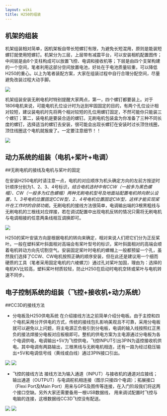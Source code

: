 ```yaml
---
layout: wiki
title: H250的组装
---
```


## 机架的组装

机架组装相对简单，因机架板自带长短螺钉有限，为避免长短混用，原则是能装短螺钉就使用短螺钉。机架分为三层，上层带有减震平台，可以安装相机配置图传；中间层是由8个支柱构成可以放置飞控、电调和接收机等；下层是由四个支架构建的一个空间，笔者利用这部分空间放置电池，好处在于电池质量较重，可以降低H250的重心。以上为笔者装配方案，大家在组装过程中自行合理分配空间，尽量避免改装过程大动手脚。

![](/assets/img/h250-list-99.jpg)

机架组装安装无刷电机时特别提醒大家两点，第一，四个螺钉都要装上。对于1806电机来说，可能电机孔位设计时为达到牢固固定的目的，有两个孔位设计相对较短，建议装电机时先将两个相对较短的孔位用螺钉固定，不然可能你只能装三个螺钉；第二，装电机是要装合适的螺钉。无刷电机包装盒为你准备了三种不同长度的螺钉，选择适当的螺钉去安装，很可能会出现长螺钉在安装时过长顶住线圈，顶住线圈这个电机就报废了。一定要注意细节！！

![](/assets/img/h250-list-10.jpg)

## 动力系统的组装（电机+桨叶+电调）

##无刷电机的接线及电机与桨叶的固定

在安装H250电机时请注意一点，电机的对应顺序为机头确定方向的左前方按逆时针顺序分别为1、2、3、4号标识，*结合电机选材中有CCW（一般多为黑色螺帽）、CW（一般多为红色螺帽）两种无刷电机型号及地面站配置电机转向默认设置，1、3号电机位置固定CCW型，2、4号电机位置固定CW型，这样才能实现桨叶在工作时的自锁功能*。无刷电机的接线方法很简单，电调输出端的3根黑粗线与无刷电机的三根线对应焊接，若在调试配置中出现电机反转的情况只需将无刷电机与电调相接的任意两条线相互调换即可。

![](/assets/img/h250-list-100.jpg)

H250的桨叶安装方向是根据电机的转向来确定，相对来说人们把它们分为正反桨叶。一般在塑料桨叶斜面相对高端会有桨叶型号的标识，桨叶斜面相对的高端会顺着电机转动方向先切割空气。安装固定桨叶时电机的螺帽上一般都预留一个孔，虽然我们选择了CCW、CW电机按照正确的顺序安装，但在此还是建议用一个细而硬质的工具（笔者采用固定电机的六棱螺刀）通过孔对桨叶加固，理由为：选择的电机KV比较高，塑料桨叶材质较轻，防止H250在启动时电机空转或桨叶与电机转速不同步。


## 电子控制系统的组装（飞控+接收机+动力系统）

##CC3D的接线方法 

* 分电板及H250供电系统
在介绍接线方法之前简单介绍分电板。由于主控和四个电机采用分开供电的方式，传统的接线包扎影响美观且不可靠，采用分电板就可以避免以上问题，将主电源正负极引到分电板，电调的输入线按照红正黑负的接法焊接分电板对应板极即可。整机的供电方案为主电源通过分电板为各个电调供电，电调输出+5V为飞控供电，飞控INPUT引出3PIN为遥控接收机供电。其中电调有两路输出，三根黑线与无刷电机相连，还有一路为经过稳压输出+5V和电调信号线（黄线或白线）通过3PIN接口引出。

![](/assets/img/h250-list-11.png)
![](/assets/img/h250-list-111.jpg)

* 飞控的接线方法
接线方法为输入通道（INPUT）与接收机的通道对应接线；输出通道（OUTPUT）与电调舵机相连接（图示只接四个电调）；拓展接口（Flexi Port及Main Port）用来与GPS及图传等连接，在入门阶段我们将这两个接口空缺。另外大家还需要备用一根USB数据线，
用来调试配置时飞控与电脑的连接，这根数据线CC3D飞控没有配送。

![](/assets/img/h250-list-12.jpg)
![](/assets/img/h250-list-13.jpg)